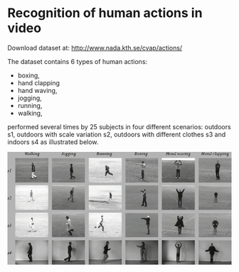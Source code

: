 # Recognition of human actions in video

Download dataset at: http://www.nada.kth.se/cvap/actions/

The dataset contains 6 types of human actions:
- boxing, 
- hand clapping 
- hand waving,
- jogging, 
- running, 
- walking, 

performed several times by 25 subjects in four different scenarios: outdoors s1, outdoors with scale variation s2, outdoors with different clothes s3 and indoors s4 as illustrated below.

<img src="./actions.gif">

